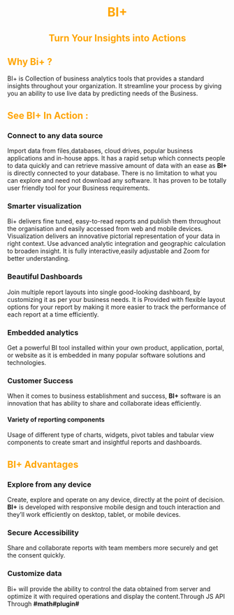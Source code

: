                           
<center><h1> <font color="orange"> BI+ </font> </h1></center>
<center><h2> <font color="orange">Turn Your Insights into Actions </font> </h2></center>

<h2> <font color="orange">Why Bi+ ? </font> </h2>
 
BI+ is  Collection of business analytics tools that provides a standard insights throughout your organization. It streamline your process by giving you an ability to use live data by predicting needs of the Business.

<h2>  <font color="orange">See BI+ In Action :</font></h2>
  
 ### Connect to any data source
 
Import data from files,databases, cloud drives, popular business applications and in-house apps. It has a rapid setup which connects people to data quickly and can retrieve massive amount of data with an ease as **BI+** is directly connected to your database. There is no limitation to what you can explore and need not download any software. It has proven to be totally user friendly tool for your Business requirements.

### Smarter visualization

Bi+ delivers fine tuned, easy-to-read reports and publish them throughout the organisation and easily accessed from web and mobile devices.  Visualization delivers an innovative pictorial representation of your data in right context. Use advanced analytic integration and geographic calculation to broaden insight. It is fully interactive,easily adjustable and Zoom for better understanding.

### Beautiful Dashboards

Join multiple report layouts into single good-looking dashboard, by customizing it as per your business needs. It is Provided with flexible layout options for your report by making it more easier to track the performance of each report at a time efficiently.

### Embedded analytics

Get a powerful BI tool installed within your own product, application, portal, or website as it is embedded in many popular software solutions and technologies.

### Customer Success

When it comes to business establishment and success, **BI+** software is an innovation that has ability to share and collaborate ideas efficiently.

 
#### Variety of reporting components

Usage of different type of charts, widgets, pivot tables and tabular view components to create smart and insightful reports and dashboards.

<h2>  <font color="orange">BI+ Advantages</font></h2> 

### Explore from any device

Create, explore and operate on any device, directly at the point of decision. **BI+** is developed with responsive mobile design and touch interaction and they’ll work efficiently on desktop, tablet, or mobile devices.

### Secure Accessibility

 Share and collaborate reports with team members more securely and  get the consent quickly.
 
 ### Customize data

Bi+ will provide the ability to control the data obtained from server and optimize it with required operations and display the content.Through JS API
Through **#math#plugin#**
<!--stackedit_data:
eyJoaXN0b3J5IjpbLTE4NTAxNjA2OThdfQ==
-->